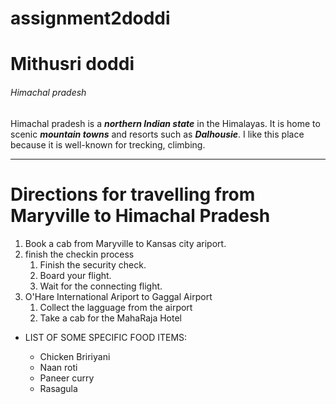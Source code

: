 # assignment2doddi
# Mithusri doddi
###### Himachal pradesh

Himachal pradesh is a ***northern Indian state*** in the Himalayas. It is home to scenic ***mountain towns*** and resorts such as ***Dalhousie***. I like this place because it is well-known for trecking, climbing.

------

# Directions for travelling from Maryville to Himachal Pradesh
1. Book a cab from Maryville to Kansas city ariport.
2. finish the checkin process
    1. Finish the security check.
    2. Board your flight.
    3. Wait for the connecting flight.
3. O'Hare International Ariport to Gaggal Airport 
    1. Collect the lagguage from the airport
    2. Take a cab for the MahaRaja Hotel

- LIST OF SOME SPECIFIC FOOD ITEMS:

    - Chicken Bririyani
    - Naan roti
    - Paneer curry
    - Rasagula